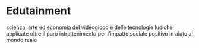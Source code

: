 # Edutainment

scienza, arte ed economia del videogioco e delle tecnologie ludiche applicate oltre il puro intrattenimento per l’impatto sociale positivo in aiuto al mondo reale

